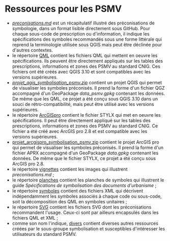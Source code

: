 # Ressources pour les PSMV

- _[preconisations.md](/PSMV/preconisations.md)_ est un récapitulatif illustré des préconisations de symbologie, dans un format lisible directement sous GitHub. Pour chaque sous-code de prescription ou d'information, il indique les spécifications des symboles recommandés sous une forme littérale qui reprend la terminologie utilisée sous QGIS mais peut être déclinée pour d'autres contextes.
- le répertoire [QML](/PSMV/QML) contient les fichiers QML qui mettent en oeuvre les spécifications. Ils peuvent être directement appliqués sur les tables des prescriptions, informations et zones des PSMV au standard CNIG. Ces fichiers ont été créés avec QGIS 3.10 et sont compatibles avec les versions supérieures.
- _[projet_qgis_symbolisation_psmv.zip](/PSMV/projet_qgis_symbolisation_psmv.zip)_ contient un projet QGIS qui permet de visualiser les symboles préconisés. Il prend la forme d'un fichier QGZ accompagné d'un GeoPackage _data_psmv.gpkg_ contenant les données. De même que les QML, ce projet a été conçu sous QGIS 3.10 dans un souci de rétro-compatibilité, mais peut être utilisé avec les versions supérieures.
- le répertoire [ArcGISpro](/PSMV/ArcGISpro) contient le fichier STYLX qui met en oeuvre les spécifications. Il peut être directement appliqué sur les tables des prescriptions, informations et zones des PSMV au standard CNIG. Ce fichier a été créé avec ArcGIS pro 2.8 et est compatible avec les versions supérieures.
- [projet_arcgispro_symbolisation_psmv.zip](/PSMV/projet_arcgispro_symbolisation_psmv.zip) contient le projet ArcGIS pro qui permet de visualiser les symboles préconisés. Il prend la forme d'un fichier APRX accompagné d'un GeoPackage _data.gpkg_ contenant les données. De même que le fichier STYLX, ce projet a été conçu sous ArcGIS pro 2.8.
- le répertoire [vignettes](/PSMV/vignettes) contient les images qui illustrent _preconisations.md_ ;
- le répertoire [planches](/PSMV/planches) contient les planches de symboles qui illustrent le guide *Spécifications de symbolisation des documents d'urbanisme* ;
- le répertoire [symboles](/PSMV/symboles) contient des fichiers XML qui décrivent indépendamment les symboles associés à chaque code ou sous-code, soit la décomposition des QML en symboles unitaires ;
- le répertoire [SVG](/PSMV/SVG) contient les fichiers SVG dont les préconisations recommandent l'usage. Ceux-ci sont par ailleurs encapsulés dans les fichiers QML et XML ;
- comme son nom l'indique, [divers](/PSMV/divers) contient diverses autres ressources créées par le sous-groupe symbolisation et susceptibles d'intéresser les utilisateurs du standard PSMV.

